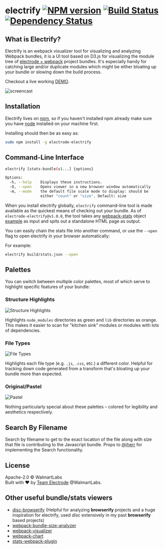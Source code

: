 # electrify [![NPM version][npm-image]][npm-url] [![Build Status][travis-image]][travis-url] [![Dependency Status][daviddm-image]][daviddm-url]

## What is Electrify? ##

Electrify is an webpack visualizer tool for visualizing and analyzing Webpack bundles, it is a UI tool based on D3.js for visualizing the module tree of
[electrode + webpack](https://github.com/webpack/docs/wiki/node.js-api#stats) project bundles. It's especially handy
for catching large and/or duplicate modules which might be either bloating up your bundle or slowing down the build process.

Checkout a live working [DEMO](http://bit.ly/electrode_electrify).

![screencast](./img/screencast.gif)

## Installation ##

Electrify lives on [npm](https://www.npmjs.com/package/electrode-electrify), so if you haven't installed npm already
make sure you have [node](http://nodejs.org/) installed on your machine first.

Installing should then be as easy as:

``` bash
sudo npm install -g electrode-electrify
```

## Command-Line Interface ##

``` bash
electrify [stats-bundle(s)...] {options}

Options:
  -h, --help    Displays these instructions.
  -O, --open    Opens viewer in a new browser window automatically
  -m, --mode    the default file scale mode to display: should be
                either "count" or "size". Default: size
```

When you install electrify globally, `electrify` command-line tool is made
available as the quickest means of checking out your bundle. As of `electrode-electrify@v1.0.0`,
the tool takes any [webpack-stats](https://github.com/webpack/docs/wiki/node.js-api#stats) object [example](https://github.com/webpack/analyse/blob/master/app/pages/upload/example.json) as input and spits out a
standalone HTML page as output.

You can easily chain the stats file into another command, or use the `--open`
flag to open electrify in your browser automatically:


For example:

``` bash
electrify build/stats.json --open
```


## Palettes ##

You can switch between multiple color palettes, most of which serve to highlight
specific features of your bundle:

### Structure Highlights ###

![Structure Highlights](http://i.imgur.com/Ajp20Jxm.png)

Highlights `node_modules` directories as green and `lib` directories as orange.
This makes it easier to scan for "kitchen sink" modules or modules with lots of
dependencies.

### File Types ###

![File Types](http://i.imgur.com/oY5euGAm.png)

Highlights each file type (e.g. `.js`, `.css`, etc.) a different color. Helpful
for tracking down code generated from a transform that's bloating up your bundle
more than expected.

### Original/Pastel ###

![Pastel](http://i.imgur.com/ajAoqePm.png)

Nothing particularly special about these palettes – colored for legibility and
aesthetics respectively.

## Search By Filename
Search by filename to get to the exact location of the file along with size that file is contributing to the Javascript bundle. Props to [@jherr](https://github.com/jherr) for implementing the Search functionality.

## License

Apache-2.0 © WalmartLabs
<br>
Built with :heart: by [Team Electrode](https://github.com/orgs/electrode-io/people) @WalmartLabs.

## Other useful bundle/stats viewers ##
- [disc-browserify](https://github.com/hughsk/disc) (Helpful for analyzing **browserify** projects and a huge inspiration for electrify, used *disc* extensively in my past **browserify** based projects)
- [webpack-bundle-size-analyzer](https://github.com/robertknight/webpack-bundle-size-analyzer)
- [webpack-visualizer](https://github.com/chrisbateman/webpack-visualizer)
- [webpack-chart](https://github.com/alexkuz/webpack-chart)
- [stats-webpack-plugin](https://github.com/unindented/stats-webpack-plugin)


[npm-image]: https://badge.fury.io/js/electrode-electrify.svg
[npm-url]: https://npmjs.org/package/electrode-electrify
[travis-image]: https://travis-ci.org/electrode-io/electrode-electrify.svg?branch=master
[travis-url]: https://travis-ci.org/electrode-io/electrode-electrify
[daviddm-image]: https://david-dm.org/electrode-io/electrode-electrify.svg?theme=shields.io
[daviddm-url]: https://david-dm.org/electrode-io/electrode-electrify
